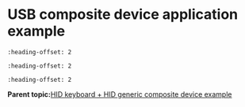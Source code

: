 # USB composite device application example


```{include} ../topics/class_configuration.md
:heading-offset: 2
```

```{include} ../topics/hid__hid_application_structure.md
:heading-offset: 2
```

```{include} ../topics/hid__hid_application.md
:heading-offset: 2
```

**Parent topic:**[HID keyboard + HID generic composite device example](../topics/hid_keyboard__hid_generic_composite_device_example.md)

